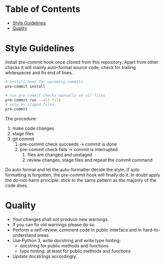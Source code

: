 # Table of Contents

- [Style Guidelines](#style-guidelines)
- [Quality](#quality)

# Style Guidelines

Install pre-commit hook once cloned from this repository.
Apart from other checks it will mainly auto-format source code, check
for trailing whitespaces and fix end of lines.

```bash
# install hook for upcoming commits
pre-commit install

# run pre-commit checks manually on all files
pre-commit run --all-file
# only on staged files
pre-commit
```

The procedure:

1. make code changes
2. stage files
3. git commit
    1. pre-commit check succeeds -> commit is done
    2. pre-commit check fails -> commit is interrupted
        1. files are changed and unstaged
        2. review changes, stage files and repeat the commit command

Do auto format and let the auto-formatter decide the style.
If auto formatting is forgotten, the pre-commit hook will finally do it.
In doubt apply the do-not-harm principle: stick to the same pattern as the majority of the code does.

# Quality

- Your changes shall not produce new warnings.
- If you can fix old warnings please do so.
- Perform a self-review, comment code in public interface and in hard-to-understand areas.
- Use Python 3, write docstring and write type hinting:
  - docstring for public methods and functions
  - type hinting: at least for public methods and functions
- Update docstrings accordingly.
